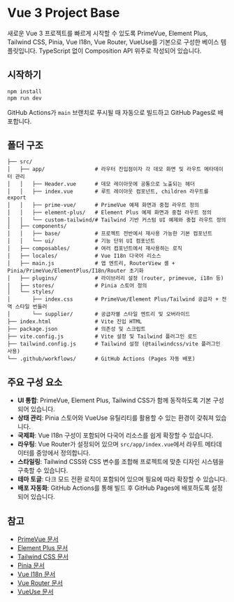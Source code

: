 # Vue 3 Project Base

새로운 Vue 3 프로젝트를 빠르게 시작할 수 있도록 PrimeVue, Element Plus, Tailwind CSS, Pinia, Vue I18n, Vue Router, VueUse를 기본으로 구성한 베이스 템플릿입니다. TypeScript 없이 Composition API 위주로 작성되어 있습니다.

## 시작하기

```bash
npm install
npm run dev
```

GitHub Actions가 `main` 브랜치로 푸시될 때 자동으로 빌드하고 GitHub Pages로 배포합니다.

## 폴더 구조

```
├── src/
│   ├── app/                # 라우터 진입점이자 각 데모 화면 및 라우트 메타데이터 관리
│   │   ├── Header.vue      # 데모 레이아웃에 공통으로 노출되는 헤더
│   │   ├── index.vue       # 루트 레이아웃 컴포넌트, children 라우트를 export
│   │   ├── prime-vue/      # PrimeVue 예제 화면과 중첩 라우트 정의
│   │   ├── element-plus/   # Element Plus 예제 화면과 중첩 라우트 정의
│   │   └── custom-tailwind/# Tailwind 기반 커스텀 UI 예제와 중첩 라우트 정의
│   ├── components/
│   │   ├── base/           # 프로젝트 전반에서 재사용 가능한 기본 컴포넌트
│   │   └── ui/             # 기능 단위 UI 컴포넌트
│   ├── composables/        # 여러 컴포넌트에서 재사용하는 로직
│   ├── locales/            # Vue I18n 다국어 리소스
│   ├── main.js             # 앱 엔트리, RouterView 셸 + Pinia/PrimeVue/ElementPlus/I18n/Router 초기화
│   ├── plugins/            # 라이브러리 설정 (router, primevue, i18n 등)
│   ├── stores/             # Pinia 스토어 정의
│   └── styles/
│       ├── index.css       # PrimeVue/Element Plus/Tailwind 공급자 + 전역 스타일 번들러
│       └── supplier/       # 공급자별 스타일 엔트리 및 오버라이드
├── index.html              # Vite 진입 HTML
├── package.json            # 의존성 및 스크립트
├── vite.config.js          # Vite 설정 및 Tailwind 플러그인 로드
├── tailwind.config.js      # Tailwind 설정 (@tailwindcss/vite 플러그인 사용)
└── .github/workflows/      # GitHub Actions (Pages 자동 배포)
```

## 주요 구성 요소

- **UI 통합**: PrimeVue, Element Plus, Tailwind CSS가 함께 동작하도록 기본 구성되어 있습니다.
- **상태 관리**: Pinia 스토어와 VueUse 유틸리티를 활용할 수 있는 환경이 갖춰져 있습니다.
- **국제화**: Vue I18n 구성이 포함되어 다국어 리소스를 쉽게 확장할 수 있습니다.
- **라우팅**: Vue Router가 설정되어 있으며 `src/app/index.vue`에서 라우트 메타데이터를 중앙에서 정의합니다.
- **스타일링**: Tailwind CSS와 CSS 변수를 조합해 프로젝트에 맞춘 디자인 시스템을 구축할 수 있습니다.
- **테마 토글**: 다크 모드 전환 로직이 포함되어 있으며 필요에 따라 확장할 수 있습니다.
- **배포 자동화**: GitHub Actions를 통해 빌드 후 GitHub Pages에 배포하도록 설정되어 있습니다.

## 참고

- [PrimeVue 문서](https://primevue.org/)
- [Element Plus 문서](https://element-plus.org/)
- [Tailwind CSS 문서](https://tailwindcss.com/)
- [Pinia 문서](https://pinia.vuejs.org/)
- [Vue I18n 문서](https://vue-i18n.intlify.dev/)
- [Vue Router 문서](https://router.vuejs.org/)
- [VueUse 문서](https://vueuse.org/)
